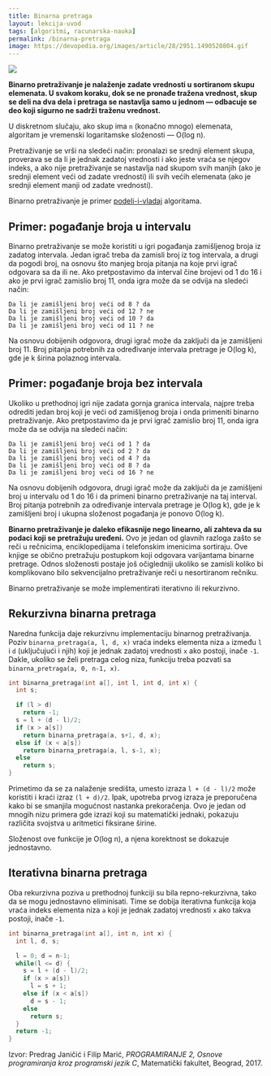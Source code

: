 ```yaml
---
title: Binarna pretraga
layout: lekcija-uvod
tags: [algoritmi, racunarska-nauka]
permalink: /binarna-pretraga
image: https://devopedia.org/images/article/28/2951.1490520804.gif
---
```


![]({{page.image}})

**Binarno pretraživanje je nalaženje zadate vrednosti u sortiranom skupu elemenata. U svakom koraku, dok se ne pronađe tražena vrednost, skup se deli na dva dela i pretraga se nastavlja samo u jednom — odbacuje se deo koji sigurno ne sadrži traženu vrednost.**

U diskretnom slučaju, ako skup ima `n` (konačno mnogo) elemenata, algoritam je vremenski logaritamske složenosti — O(log n).

Pretraživanje se vrši na sledeći način: pronalazi se srednji element skupa, proverava se da li je jednak zadatoj vrednosti i ako jeste vraća se njegov indeks, a ako nije pretraživanje se nastavlja nad skupom svih manjih (ako je srednji element veći od zadate vrednosti) ili svih većih elemenata (ako je srednji element manji od zadate vrednosti).

Binarno pretraživanje je primer [podeli-i-vladaj](https://en.wikipedia.org/wiki/Divide_and_conquer_algorithm) algoritama.

## Primer: pogađanje broja u intervalu

Binarno pretraživanje se može koristiti u igri pogađanja zamišljenog broja iz zadatog intervala. Jedan igrač treba da zamisli broj iz tog intervala, a drugi da pogodi broj, na osnovu što manjeg broja pitanja na koje prvi igrač odgovara sa da ili ne. Ako pretpostavimo da interval čine brojevi od 1 do 16 i ako je prvi igrač zamislio broj 11, onda igra može da se odvija na sledeći način:

```
Da li je zamišljeni broj veći od 8 ? da
Da li je zamišljeni broj veći od 12 ? ne
Da li je zamišljeni broj veći od 10 ? da
Da li je zamišljeni broj veći od 11 ? ne
```

Na osnovu dobijenih odgovora, drugi igrač može da zaključi da je zamišljeni broj 11. Broj pitanja potrebnih za određivanje intervala pretrage je O(log k), gde je k širina polaznog intervala.

## Primer: pogađanje broja bez intervala

Ukoliko u prethodnoj igri nije zadata gornja granica intervala, najpre treba odrediti jedan broj koji je veći od zamišljenog broja i onda primeniti binarno pretraživanje. Ako pretpostavimo da je prvi igrač zamislio broj 11, onda igra može da se odvija na sledeći način:

```
Da li je zamišljeni broj veći od 1 ? da
Da li je zamišljeni broj veći od 2 ? da
Da li je zamišljeni broj veći od 4 ? da
Da li je zamišljeni broj veći od 8 ? da
Da li je zamišljeni broj veći od 16 ? ne
```

Na osnovu dobijenih odgovora, drugi igrač može da zaključi da je zamišljeni broj u intervalu od 1 do 16 i da primeni binarno pretraživanje na taj interval. Broj pitanja potrebnih za određivanje intervala pretrage je O(log k), gde je k zamišljeni broj i ukupna složenost pogađanja je ponovo O(log k).

**Binarno pretraživanje je daleko efikasnije nego linearno, ali zahteva da su podaci koji se pretražuju uređeni.** Ovo je jedan od glavnih razloga zašto se reči u rečnicima, enciklopedijama i telefonskim imenicima sortiraju. Ove knjige se obično pretražuju postupkom koji odgovara varijantama binarne pretrage. Odnos složenosti postaje još očigledniji ukoliko se zamisli koliko bi komplikovano bilo sekvencijalno pretraživanje reči u nesortiranom rečniku.

Binarno pretraživanje se može implementirati iterativno ili rekurzivno.

## Rekurzivna binarna pretraga

Naredna funkcija daje rekurzivnu implementaciju binarnog pretraživanja. Poziv `binarna_pretraga(a, l, d, x)` vraća indeks elementa niza `a` između `l` i `d` (uključujući i njih) koji je jednak zadatoj vrednosti `x` ako postoji,  inače `-1`. Dakle, ukoliko se želi pretraga celog niza, funkciju treba pozvati sa `binarna_pretraga(a, 0, n-1, x)`.

```c
int binarna_pretraga(int a[], int l, int d, int x) {
  int s;

  if (l > d)
    return -1;
  s = l + (d - l)/2;
  if (x > a[s])
    return binarna_pretraga(a, s+1, d, x);
  else if (x < a[s])
    return binarna_pretraga(a, l, s-1, x);
  else
    return s;
}
```

Primetimo da se za nalaženje središta, umesto izraza `l + (d - l)/2` može koristiti i kraći izraz `(l + d)/2`. Ipak, upotreba prvog izraza je preporučena kako bi se smanjila mogućnost nastanka prekoračenja. Ovo je jedan od mnogih nizu primera gde izrazi koji su matematički jednaki, pokazuju različita svojstva u aritmetici fiksirane širine.

Složenost ove funkcije je O(log n), a njena korektnost se dokazuje jednostavno.

## Iterativna binarna pretraga

Oba rekurzivna poziva u prethodnoj funkciji su bila repno-rekurzivna, tako da se mogu jednostavno eliminisati. Time se dobija iterativna funkcija koja vraća indeks elementa niza `a` koji je jednak zadatoj vrednosti `x` ako takva postoji, inače `-1`.

```c
int binarna_pretraga(int a[], int n, int x) {
  int l, d, s;

  l = 0; d = n-1;
  while(l <= d) {
    s = l + (d - l)/2;
    if (x > a[s])
      l = s + 1;
    else if (x < a[s])
      d = s - 1;
    else
      return s;
  }
  return -1;
}
```


Izvor: Predrag Janičić i Filip Marić, *PROGRAMIRANJE 2, Osnove programiranja kroz programski jezik C*, Matematički fakultet, Beograd, 2017.
